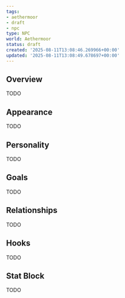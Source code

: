 ```yaml
---
tags:
- aethermoor
- draft
- npc
type: NPC
world: Aethermoor
status: draft
created: '2025-08-11T13:08:46.269966+00:00'
updated: '2025-08-11T13:08:49.678697+00:00'
---
```



## Overview

TODO
## Appearance

TODO
## Personality

TODO
## Goals

TODO
## Relationships

TODO
## Hooks

TODO
## Stat Block

TODO
